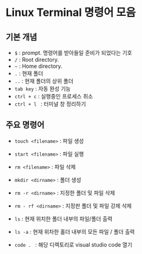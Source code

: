 # Linux Terminal 명령어 모음



## 기본 개념

- `$` : prompt. 명령어를 받아들일 준비가 되었다는 기호
- `/` : Root directory. 
- `~` : Home directory.
- `.` : 현재 폴더
- `..` : 현재 폴더의 상위 폴더
- `tab key` : 자동 완성 기능
- `ctrl + c` : 실행중인 프로세스 취소
- `ctrl + l ` : 터미널 창 정리하기



## 주요 명령어



- `touch <filename>`  : 파일 생성

- `start <filename>` : 파일 실행

- `rm <filename>` : 파일 삭제

- `mkdir <dirname>` : 폴더 생성

- `rm -r <dirname>` : 지정한 폴더 및 파일 삭제

- `rm - rf <dirname>` : 지정판 폴더 및 파일 강제 삭제

- `ls` :  현재 위치한 폴더 내부의 파일/폴더 출력

- `ls -a` : 현재 위차한 홀더 내부의 모든 파일 / 폴더 출력

- `code . `  : 해당 디렉토리로 visual studio code 열기

  
